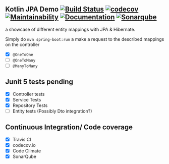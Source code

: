 Kotlin JPA Demo 
[![Build Status](https://travis-ci.com/anyulled/kotlin_spring-boot_jpa.svg?branch=master)](https://travis-ci.com/anyulled/kotlin_spring-boot_jpa)
[![codecov](https://codecov.io/gh/anyulled/kotlin_spring-boot_jpa/branch/master/graph/badge.svg)](https://codecov.io/gh/anyulled/kotlin_spring-boot_jpa)
[![Maintainability](https://api.codeclimate.com/v1/badges/a10d87df5e5803a64feb/maintainability)](https://codeclimate.com/github/anyulled/kotlin_spring-boot_jpa/maintainability)
[![Documentation](https://codedocs.xyz/anyulled/kotlin_spring-boot_jpa.svg)](https://codedocs.xyz/anyulled/kotlin_spring-boot_jpa/)
[![Sonarqube](https://sonarcloud.io/api/project_badges/measure?project=com.anyulled%3Ajpademo&metric=alert_status)](https://sonarcloud.io/dashboard?id=com.anyulled%3Ajpademo)
---

a showcase of different entity mappings with JPA & Hibernate.

Simply do `mvn spring-boot:run` a make a request to the described mappings on the controller

- [x] `@OneToOne`
- [ ] `@OneToMany`
- [ ] `@ManyToMany`

## Junit 5 tests pending
- [X] Controller tests
- [X] Service Tests
- [X] Repository Tests
- [ ] Entity tests (Possibly Dto integration?)

## Continuous Integration/ Code coverage

- [x] Travis CI
- [x] codecov.io
- [x] Code Climate
- [x] SonarQube
